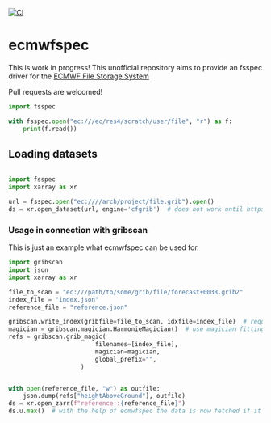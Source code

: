 [![CI](https://github.com/observingClouds/ecmwfspec/actions/workflows/tests.yml/badge.svg?branch=main)](https://github.com/observingClouds/ecmwfspec/actions?query=workflow%3ATests)

# ecmwfspec

This is work in progress! This unofficial repository aims to provide an fsspec driver for the [ECMWF File Storage System](https://confluence.ecmwf.int/display/UDOC/ECFS+user+documentation)

Pull requests are welcomed!

```python
import fsspec

with fsspec.open("ec:///ec/res4/scratch/user/file", "r") as f:
    print(f.read())
```
## Loading datasets

```python

import fsspec
import xarray as xr

url = fsspec.open("ec:////arch/project/file.grib").open()
ds = xr.open_dataset(url, engine='cfgrib')  # does not work until https://github.com/ecmwf/cfgrib/issues/326 is solved
```


### Usage in connection with gribscan
This is just an example what ecmwfspec can be used for.

```python
import gribscan
import json
import xarray as xr

file_to_scan = "ec:///path/to/some/grib/file/forecast+0038.grib2"
index_file = "index.json"
reference_file = "reference.json"

gribscan.write_index(gribfile=file_to_scan, idxfile=index_file)  # required currently patch https://github.com/gribscan/gribscan/commit/7a5e595759f48e3118964091358f1b2e9eb32b37 to work with fsspec paths
magician = gribscan.magician.HarmonieMagician()  # use magician fitting the grib file
refs = gribscan.grib_magic(
                        filenames=[index_file],
                        magician=magician,
                        global_prefix="",
                    )


with open(reference_file, "w") as outfile:
    json.dump(refs["heightAboveGround"], outfile)
ds = xr.open_zarr(f"reference::{reference_file}")
ds.u.max()  # with the help of ecmwfspec the data is now fetched if it is not locally cached
```
